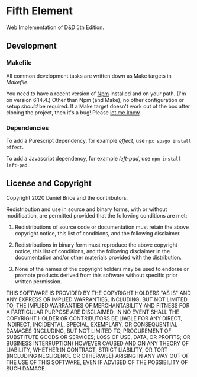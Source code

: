 # Fifth Element

Web Implementation of D&D 5th Edition.


## Development


### Makefile

All common development tasks are written down as Make targets in _Makefile_.

You need to have a recent version of [Npm](https://www.npmjs.com/) installed
and on your path. (I'm on version 6.14.4.) Other than Npm (and Make), no other
configuration or setup _should_ be required. If a Make target doesn't work out
of the box after cloning the project, then it's a bug! Please
[let me know](mailto:danielbrice@gmail.com).


### Dependencies

To add a Purescript dependency, for example _effect_, use
`npx spago install effect`.

To add a Javascript dependency, for example _left-pad_, use
`npm install left-pad`.


## License and Copyright

Copyright 2020 Daniel Brice and the contributors.

Redistribution and use in source and binary forms, with or without
modification, are permitted provided that the following conditions are met:

1. Redistributions of source code or documentation must retain the above
copyright notice, this list of conditions, and the following disclaimer.

2. Redistributions in binary form must reproduce the above copyright notice,
this list of conditions, and the following disclaimer in the documentation
and/or other materials provided with the distribution.

3. None of the names of the copyright holders may be used to endorse or
promote products derived from this software without specific prior written
permission.

THIS SOFTWARE IS PROVIDED BY THE COPYRIGHT HOLDERS "AS IS" AND ANY EXPRESS OR
IMPLIED WARRANTIES, INCLUDING, BUT NOT LIMITED TO, THE IMPLIED WARRANTIES OF
MERCHANTABILITY AND FITNESS FOR A PARTICULAR PURPOSE ARE DISCLAIMED. IN NO
EVENT SHALL THE COPYRIGHT HOLDER OR CONTRIBUTORS BE LIABLE FOR ANY DIRECT,
INDIRECT, INCIDENTAL, SPECIAL, EXEMPLARY, OR CONSEQUENTIAL DAMAGES (INCLUDING,
BUT NOT LIMITED TO, PROCUREMENT OF SUBSTITUTE GOODS OR SERVICES; LOSS OF USE,
DATA, OR PROFITS; OR BUSINESS INTERRUPTION) HOWEVER CAUSED AND ON ANY THEORY
OF LIABILITY, WHETHER IN CONTRACT, STRICT LIABILITY, OR TORT (INCLUDING
NEGLIGENCE OR OTHERWISE) ARISING IN ANY WAY OUT OF THE USE OF THIS SOFTWARE,
EVEN IF ADVISED OF THE POSSIBILITY OF SUCH DAMAGE.
